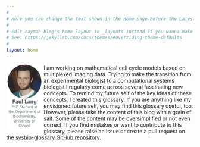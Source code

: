 ```yaml
---
#
# Here you can change the text shown in the Home page before the Latest Posts section.
#
# Edit cayman-blog's home layout in _layouts instead if you wanna make some changes
# See: https://jekyllrb.com/docs/themes/#overriding-theme-defaults
#
layout: home
---
```


<img src="./images/portrait.png" align="left" height="20%" width="20%"> I am working on mathematical cell cycle models based on multiplexed imaging data. Trying to make the transition from an experimental biologist to a computational systems biologist I regularly come across several fascinating new concepts. To remind my future self of the key ideas of these concepts, I created this glossary. If you are anything like my envisioned future self, you may find this glossary useful, too. However, please take the content of this blog with a grain of salt. Some of the content may be oversimplified or not even correct. If you find mistakes or want to contribute to this glossary, please raise an issue or create a pull request on the [sysbio-glossary GitHub repository](https://github.com/paulflang/sysbio-glossary).
